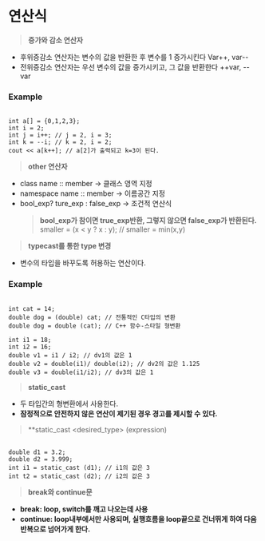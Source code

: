 연산식
=========================

> **증가와 감소 연산자**
* 후위증감소 연산자는 변수의 값을 반환한 후 변수를 1 증가시킨다 Var++, var--
* 전위증감소 연산자는 우선 변수의 값을 증가시키고, 그 값을 반환한다 ++var, --var

### Example
<pre> <code>
int a[] = {0,1,2,3};
int i = 2;
int j = i++; // j = 2, i = 3;
int k = --i; // k = 2, i = 2;
cout << a[k++]; // a[2]가 출력되고 k=3이 된다.
</code></pre>

> **other 연산자**
* class name :: member -> 클래스 영역 지정
* namespace name :: member -> 이름공간 지정
* bool_exp? ture_exp : false_exp -> 조건적 연산식
  > **bool_exp가 참이면 true_exp반환, 그렇지 않으면 false_exp가 반환된다.**</br>
  smaller = (x < y ? x : y); // smaller = min(x,y) 

> **typecast를 통한 type 변경**
* 변수의 타입을 바꾸도록 허용하는 연산이다.
### Example
<pre> <code>
int cat = 14; 
double dog = (double) cat; // 전통적인 C타입의 변환
double dog = double (cat); // C++ 함수-스타일 형변환

int i1 = 18;
int i2 = 16;
double v1 = i1 / i2; // dv1의 값은 1
double v2 = double(i1)/ double(i2); // dv2의 값은 1.125
double v3 = double(i1/i2); // dv3의 값은 1
</code></pre>

> **static_cast**
* 두 타입간의 형변환에서 사용한다.
* **잠정적으로 안전하지 않은 연산이 제기된 경우 경고를 제시할 수 있다.**
 > **static_cast <desired_type> (expression)
<pre> <code>
double d1 = 3.2;
double d2 = 3.999;
int i1 = static_cast<int> (d1); // i1의 값은 3
int t2 = static_cast<int> (d2); // i2의 값은 3
</code></pre>
> **break와 continue문**
* **break: loop, switch를 깨고 나오는데 사용**
* **continue: loop내부에서만 사용되며, 실행흐름을 loop끝으로 건너뛰게 하여 다음 반복으로 넘어가게 한다.**

